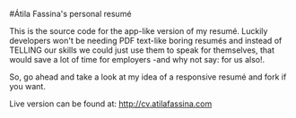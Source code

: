 #Átila Fassina's personal resumé

This is the source code for the app-like version of my resumé.
Luckily developers won't be needing PDF text-like boring resumés and instead of TELLING our skills we could just use them to speak for themselves, that would save a lot of time for employers -and why not say: for us also!.

So, go ahead and take a look at my idea of a responsive resumé and fork if you want.

Live version can be found at: http://cv.atilafassina.com